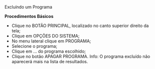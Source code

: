 Excluíndo um Programa

<b>Procedimentos Básicos</b>

* Clique no BOTÃO PRINCIPAL, localizado no canto superior direito da tela;
* Clique em OPÇÕES DO SISTEMA;
* No menu lateral clique em PROGRAMA;
* Selecione o programa;
* Clique em ... do programa escolhido;
* Clique no botão APAGAR PROGRAMA.
  Info: O programa excluído não aparecerá mais na lista de resultados.
